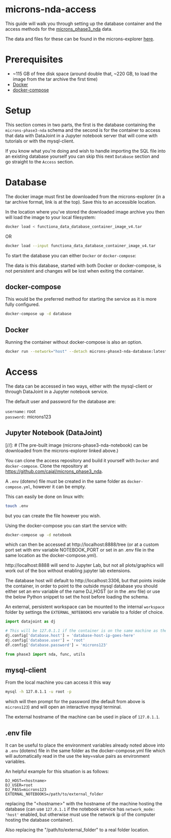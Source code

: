 # microns-nda-access

This guide will walk you through setting up the database container and the access methods for the [microns_phase3_nda](https://github.com/cajal/microns_phase3_nda) data.

The data and files for these can be found in the microns-explorer [here](https://www.microns-explorer.org/cortical-mm3#f-data).

# Prerequisites

- ~115 GB of free disk space (around double that, ~220 GB, to load the image from the tar archive the first time)
- [Docker](https://docs.docker.com/desktop/)
- [docker-compose](https://docs.docker.com/compose/)

# Setup

This section comes in two parts, the first is the database containing the `microns-phase3-nda` schema and the second is for the container to access that data with DataJoint in a Jupyter notebook server that will come with tutorials or with the mysql-client.

If you know what you're doing and wish to handle importing the SQL file into an existing database yourself you can skip this next `Database` section and go straight to the `Access` section.

# Database

The docker image must first be downloaded from the microns-explorer (in a tar archive format, link is at the top).
Save this to an accessible location.

In the location where you've stored the downloaded image archive you then will load the image to your local filesystem:

```bash
docker load < functiona_data_database_container_image_v4.tar
```

OR

```bash
docker load --input functiona_data_database_container_image_v4.tar
```

To start the database you can either `Docker` or `docker-compose`:

The data is this database, started with both Docker or docker-compose, is not persistent and changes will be lost when exiting the container.

## docker-compose

This would be the preferred method for starting the service as it is more fully configured.
```bash
docker-compose up -d database
```

## Docker

Running the container without docker-compose is also an option.

```bash
docker run --network="host" --detach microns-phase3-nda-database:latest
```

# Access

The data can be accessed in two ways, either with the mysql-client or through DataJoint in a Jupyter notebook service.

The default user and password for the database are:

`username:` root  
`password:` microns123

## Jupyter Notebook (DataJoint)

[//]: # (The pre-built image (microns-phase3-nda-notebook\) can be downloaded from the microns-explorer linked above.)

You can clone the access repository and build it yourself with `Docker` and `docker-compose`.
Clone the repository at https://github.com/cajal/microns_phase3_nda.

A `.env` (dotenv) file must be created in the same folder as `docker-compose.yml`, however it can be empty.

This can easily be done on linux with:

```bash
touch .env
```

but you can create the file however you wish.

Using the docker-compose you can start the service with:

```bash
docker-compose up -d notebook
```
which can then be accessed at http://localhost:8888/tree (or at a custom port set with env variable NOTEBOOK_PORT or set in an .env file in the same location as the docker-compose.yml).

http://localhost:8888 will send to Jupyter Lab, but not all plots/graphics will work out of the box without enabling jupyter lab extensions.

The database host will default to http://localhost:3306, but that points inside the container, in order to point to the outside mysql database you should either set an env variable of the name DJ_HOST (or in the .env file) or use the below Python snippet to set the host before loading the schema.

An external, persistent workspace can be mounted to the internal `workspace` folder by settings the `EXTERNAL_NOTEBOOKS` env variable to a folder of choice.

```python
import datajoint as dj

# This will be 127.0.1.1 if the container is on the same machine as the database, or just the hostname of the machine the database lives on.
dj.config['database.host'] = 'database-host-ip-goes-here'
dj.config['database.user'] = 'root'
df.config['database.password'] = 'microns123'

from phase3 import nda, func, utils
```

## mysql-client

From the local machine you can access it this way

```bash
mysql -h 127.0.1.1 -u root -p
```

which will then prompt for the password (the default from above is `microns123`) and will open an interactive mysql terminal.

The external hostname of the machine can be used in place of `127.0.1.1`.

## .env file

It can be useful to place the environment variables already noted above into a `.env` (dotenv) file in the same folder as the docker-compose.yml file which will automatically read in the use the key=value pairs as environment variables.

An helpful example for this situation is as follows:
```env
DJ_HOST=<hostname>
DJ_USER=root
DJ_PASS=microns123
EXTERNAL_NOTEBOOKS=/path/to/external_folder
```

replacing the "\<hostname>" with the hostname of the machine hosting the database (can use `127.0.1.1` if the notebook service has `network_mode: 'host'` enabled, but otherwise must use the network ip of the computer hosting the database container).

Also replacing the "/path/to/external_folder" to a real folder location.
